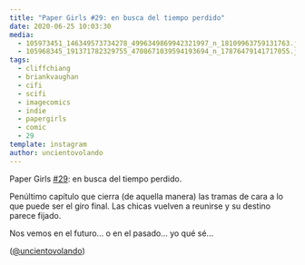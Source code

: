 ```yaml
---
title: "Paper Girls #29: en busca del tiempo perdido"
date: 2020-06-25 10:03:30
media: 
  - 105973451_146349573734278_4996349869942321997_n_18109963759131763.jpg
  - 105968345_191371782329755_4708671039594193694_n_17876479141717055.jpg
tags: 
  - cliffchiang
  - briankvaughan
  - cifi
  - scifi
  - imagecomics
  - indie
  - papergirls
  - comic
  - 29
template: instagram
author: uncientovolando
---
```


Paper Girls [#29](/tags/29): en busca del tiempo perdido.

Penúltimo capítulo que cierra (de aquella manera) las tramas de cara a lo que puede ser el giro final. Las chicas vuelven a reunirse y su destino parece fijado.

Nos vemos en el futuro... o en el pasado... yo qué sé...

([@uncientovolando](https://instagram.com/uncientovolando))
